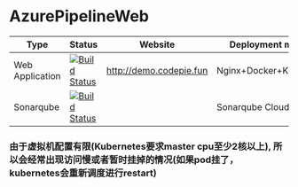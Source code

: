 # AzurePipelineWeb
Type | Status | Website | Deployment method
-|-|-|-
Web Application | [![Build Status](https://dev.azure.com/Zhiwen-Lin/AzurePipelineWeb/_apis/build/status/AzurePipelineWeb?branchName=master)](https://dev.azure.com/Zhiwen-Lin/AzurePipelineWeb/_build/latest?definitionId=3&branchName=master) | http://demo.codepie.fun | Nginx+Docker+Kubernetes
Sonarqube | [![Build Status](https://dev.azure.com/Zhiwen-Lin/Codepie/_apis/build/status/Sonarqube-AzurePipelineDemo?branchName=master)](https://dev.azure.com/Zhiwen-Lin/Codepie/_build/latest?definitionId=14&branchName=master) |  | Sonarqube Cloud

### 由于虚拟机配置有限(Kubernetes要求master cpu至少2核以上), 所以会经常出现访问慢或者暂时挂掉的情况(如果pod挂了，kubernetes会重新调度进行restart)

